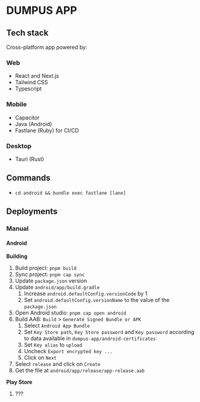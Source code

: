 # DUMPUS APP

## Tech stack

Cross-platform app powered by:

### Web

- React and Next.js
- Tailwind CSS
- Typescript

### Mobile

- Capacitor
- Java (Android)
- Fastlane (Ruby) for CI/CD

### Desktop

- Tauri (Rust)

## Commands

- `cd android && bundle exec fastlane [lane]`

## Deployments

### Manual

#### Android

**Building**

1. Build project: `pnpm build`
2. Sync project: `pnpm cap sync`
3. Update `package.json` version
4. Update `android/app/build.gradle`
   1. Increase `android.defaultConfig.versionCode` by 1
   2. Set `android.defaultConfig.versionName` to the value of the `package.json`
5. Open Android studio: `pnpm cap open android`
6. Build AAB: `Build` > `Generate Signed Bundle or APK`
   1. Select `Android App Bundle`
   2. Set `Key Store path`, `Key Store password` and `Key password` according to data available in `dumpus-app/android-certificates`
   3. Set `Key alias` to `upload`
   4. Uncheck `Export encrypted key ...`
   5. Click on `Next`
7. Select `release` and click on `Create`
8. Get the file at `android/app/release/app-release.aab`

**Play Store**

1. ???
